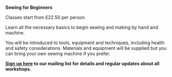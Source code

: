 **Sewing for Beginners**

Classes start from £22.50 per person.

Learn all the necessary basics to begin sewing and making by hand and machine. 

You will be introduced to tools, equipment and techniques, including health and safety considerations.
Materials and equipment will be supplied but you can bring your own sewing machine if you prefer.

**[Sign up here](/contact)  to our mailing list for details and regular updates about all workshops.**
